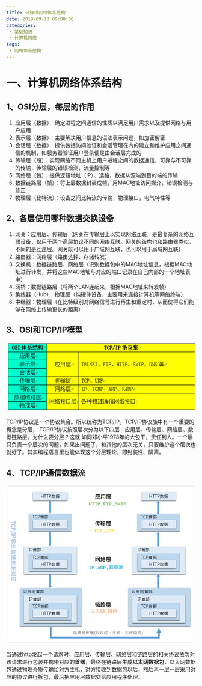 ```yaml
---
title: 计算机网络体系结构
date: 2019-09-13 09:00:00
categories:
 - 基础知识
 - 计算机网络
tags:
 - 网络体系结构
---
```

# 一、计算机网络体系结构

## 1、OSI分层，每层的作用
1. 应用层（数据）：确定进程之间通信的性质以满足用户需求以及提供网络与用户应用
2. 表示层（数据）：主要解决用户信息的语法表示问题，如加密解密
3. 会话层（数据）：提供包括访问验证和会话管理在内的建立和维护应用之间通信的机制，如服务器验证用户登录便是由会话层完成的
4. 传输层（段）：实现网络不同主机上用户进程之间的数据通信，可靠与不可靠的传输，传输层的错误检测，流量控制等
5. 网络层（包）：提供逻辑地址（IP）、选路，数据从源端到目的端的传输
6. 数据链路层（帧）：将上层数据封装成帧，用MAC地址访问媒介，错误检测与修正
7. 物理层（比特流）：设备之间比特流的传输，物理接口，电气特性等

## 2、各层使用哪种数据交换设备
1. 网关：应用层、传输层（网关在传输层上以实现网络互联，是最复杂的网络互联设备，仅用于两个高层协议不同的网络互联。网关的结构也和路由器类似，不同的是互连层。网关既可以用于广域网互联，也可以用于局域网互联）
2. 路由器：网络层（路由选择、存储转发）
3. 交换机：数据链路层、网络层（识别数据包中的MAC地址信息，根据MAC地址进行转发，并将这些MAC地址与对应的端口记录在自己内部的一个地址表中）
4. 网桥：数据链路层（将两个LAN连起来，根据MAC地址来转发帧）
5. 集线器（Hub）：物理层（纯硬件设备，主要用来连接计算机等网络终端）
6. 中继器：物理层（在比特级别对网络信号进行再生和重定时，从而使得它们能够在网络上传输更长的距离）

## 3、OSI和TCP/IP模型
![](https://raw.githubusercontent.com/Hewie8023/VueBlogImg/master/%E8%AE%A1%E7%AE%97%E6%9C%BA%E7%BD%91%E7%BB%9C/%E4%BD%93%E7%B3%BB%E7%BB%93%E6%9E%84.png)

TCP/IP协议是一个协议集合。所以统称为TCP/IP。TCP/IP协议族中有一个重要的概念是分层， TCP/IP协议按照层次分为以下四层：应用层、传输层、网络层、数据链路层。为什么要分层？这就 如同邓小平1978年的大包干，责任到人。一个层只负责一个层次的问题，如果出问题了，和其他的层次无关，只要维护这个层次也就好了。其实编程语言里也能体现这个分层理论，即封装性、隔离。 

## 4、TCP/IP通信数据流
![](https://raw.githubusercontent.com/Hewie8023/VueBlogImg/master/%E8%AE%A1%E7%AE%97%E6%9C%BA%E7%BD%91%E7%BB%9C/TCPIP%E9%80%9A%E4%BF%A1%E6%95%B0%E6%8D%AE%E6%B5%81.png)

当通过http发起一个请求时，应用层、传输层、网络层和链路层的相关协议依次对该请求进行包装并携带对应的**首部**，最终在链路层生成**以太网数据包**，以太网数据包通过物理介质传输给对方主机，对方接收到数据包以后，然后再一层一层采用对应的协议进行拆包，最后把应用层数据交给应用程序处理。

